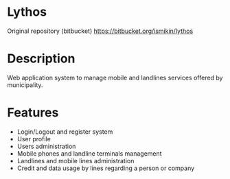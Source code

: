 # Lythos

Original repository (bitbucket)
https://bitbucket.org/ismikin/lythos

# Description

Web application system to manage mobile and landlines services offered by municipality.

# Features

* Login/Logout and register system
* User profile
* Users administration
* Mobile phones and landline terminals management
* Landlines and mobile lines administration
* Credit and data usage by lines regarding a person or company
